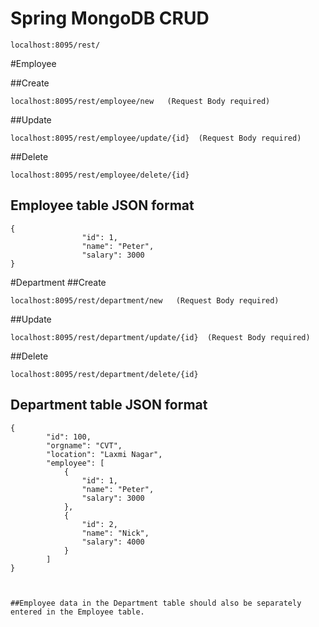 # Spring MongoDB CRUD
```
localhost:8095/rest/
```

#Employee

##Create
```
localhost:8095/rest/employee/new   (Request Body required)
```
##Update
```
localhost:8095/rest/employee/update/{id}  (Request Body required)
```

##Delete
```
localhost:8095/rest/employee/delete/{id}
```
## Employee table JSON format
```
{
                "id": 1,
                "name": "Peter",
                "salary": 3000
}
```
#Department
##Create
```
localhost:8095/rest/department/new   (Request Body required)
```
##Update
```
localhost:8095/rest/department/update/{id}  (Request Body required)
```

##Delete
```
localhost:8095/rest/department/delete/{id}
```
## Department table JSON format
```
{
        "id": 100,
        "orgname": "CVT",
        "location": "Laxmi Nagar",
        "employee": [
            {
                "id": 1,
                "name": "Peter",
                "salary": 3000
            },
            {
                "id": 2,
                "name": "Nick",
                "salary": 4000
            }
        ]
}



##Employee data in the Department table should also be separately entered in the Employee table.
